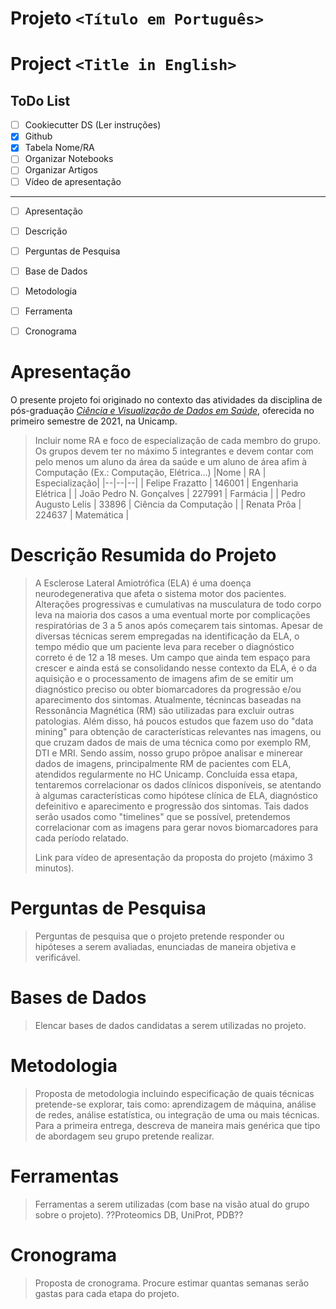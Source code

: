 # Projeto `<Título em Português>`
# Project `<Title in English>`

## ToDo List

- [ ] Cookiecutter DS (Ler instruções)
- [x] Github
- [x] Tabela Nome/RA
- [ ] Organizar Notebooks
- [ ] Organizar Artigos
- [ ] Vídeo de apresentação

---------

- [ ] Apresentação
- [ ] Descrição
- [ ] Perguntas de Pesquisa
- [ ] Base de Dados
- [ ] Metodologia
- [ ] Ferramenta
- [ ] Cronograma


# Apresentação

O presente projeto foi originado no contexto das atividades da disciplina de pós-graduação [*Ciência e Visualização de Dados em Saúde*](https://github.com/datasci4health/home), oferecida no primeiro semestre de 2021, na Unicamp.

> Incluir nome RA e foco de especialização de cada membro do grupo. Os grupos devem ter no máximo 5 integrantes e devem contar com pelo menos um aluno da área da saúde e um aluno de área afim à Computação (Ex.: Computação, Elétrica...)
> |Nome  | RA | Especialização|
> |--|--|--|
> | Felipe Frazatto  | 146001  | Engenharia Elétrica |
> | João Pedro N. Gonçalves | 227991  | Farmácia |
> | Pedro Augusto Lelis  | 33896 | Ciência da Computação |
> | Renata Prôa  | 224637  | Matemática |


# Descrição Resumida do Projeto
> A Esclerose Lateral Amiotrófica (ELA) é uma doença neurodegenerativa que afeta o sistema motor dos pacientes. Alterações progressivas e cumulativas na musculatura de todo corpo leva na maioria dos casos a uma eventual morte por complicações respiratórias de 3 a 5 anos após começarem tais sintomas. Apesar de diversas técnicas serem empregadas na identificação da ELA, o tempo médio que um paciente leva para receber o diagnóstico correto é de 12 a 18 meses. Um campo que ainda tem espaço para crescer e ainda está se consolidando nesse contexto da ELA, é o da aquisição e o processamento de imagens afim de se emitir um diagnóstico preciso ou obter biomarcadores da progressão e/ou aparecimento dos sintomas. Atualmente, técnincas baseadas na Ressonância Magnética (RM) são utilizadas para excluir outras patologias. Além disso, há poucos estudos que fazem uso do "data mining" para obtenção de características relevantes nas imagens, ou que cruzam dados de mais de uma técnica como por exemplo RM, DTI e MRI.
Sendo assim, nosso grupo prõpoe analisar e minerear dados de imagens, principalmente RM de pacientes com ELA, atendidos regularmente no HC Unicamp. Concluída essa etapa, tentaremos correlacionar os dados clínicos disponíveis, se atentando à algumas características como hipótese clínica de ELA, diagnóstico defeinitivo e aparecimento e progressão dos sintomas. Tais dados serão usados como "timelines" que se possível, pretendemos correlacionar com as imagens para gerar novos biomarcadores para cada período relatado.
> 
> Link para vídeo de apresentação da proposta do projeto (máximo 3 minutos).

# Perguntas de Pesquisa
> Perguntas de pesquisa que o projeto pretende responder ou hipóteses a serem avaliadas, enunciadas de maneira objetiva e verificável.

# Bases de Dados
> Elencar bases de dados candidatas a serem utilizadas no projeto.

# Metodologia
> Proposta de metodologia incluindo especificação de quais técnicas pretende-se explorar, tais como: aprendizagem de máquina, análise de redes, análise estatística, ou integração de uma ou mais técnicas. Para a primeira entrega, descreva de maneira mais genérica que tipo de abordagem seu grupo pretende realizar.

# Ferramentas
> Ferramentas a serem utilizadas (com base na visão atual do grupo sobre o projeto).
> ??Proteomics DB, UniProt, PDB??

# Cronograma
> Proposta de cronograma. Procure estimar quantas semanas serão gastas para cada etapa do projeto.
